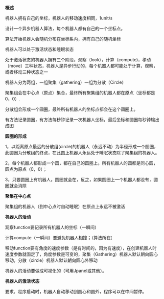 **概述**

机器人拥有自己的坐标，机器人的移动速度相同，1unit/s

设计一个异步机器人算法，每个机器人都有自己的一个坐标点，

算法开始机器人会随机分布在坐标系内，拥有自己的随机坐标

机器人可以处于激活状态和睡眠状态

处于激活状态的机器人拥有三个阶段，观察（look），计算（compute)，移动（move）三种状态，机器人是异步行动的，每个机器人都可能处于计算，观察，或者移动三种状态之一

机器人分为两组，一组聚集（gathering）一组为分散（Circle）

聚集组会在中心点（原点）集合，最终所有聚集组的机器人都在原点（坐标都是0，0）.

分散组会形成一个圆圈，最终所有机器人的坐标点都会在这个圆圈上。

有方法记录圆圈，有方法每秒钟记录一次机器人坐标，最后坐标和圆圈每秒钟输出成图

**圆圈的形成**

1，以距离原点最远的分散组(circle)的机器人（永远不动）为半径形成一个圆圈，此圆圈为分散组的终点，在此圆上机器人永远处于睡眠状态除了聚集组的机器人。

2，每个机器人都形成一个圆，都在自己的圆圈上。所有机器人的圆都是同心圆，圆点为原点（0，0）；

3，只要圆圈上有机器人，圆圈就会在，反之，如果圆圈上一个机器人都没有，圆圈就会消除

**聚集在中心点**

聚集组的机器人（到中心点时自动睡眠）在原点上永远不被激活

**机器人的活动**

观察function要记录所有机器人的坐标（一瞬间）

计算compute（一瞬间）要避免机器人相撞；（算法所在）

移动function要有角度的速度参数（是有时间的，因为有速度），在创建机器人时速度参数就固定了，角度参数是可变的，聚集（Gathering）机器人默认朝向圆心移动，分散（circle）机器人默认朝向圆心外移动

机器人的活动要做成可视化的（可用Jpanel或其他）。

**机器人的激活状态**





要求，程序启动时，机器人自动移动到圆心和圆外，程序可以在中间暂停。













